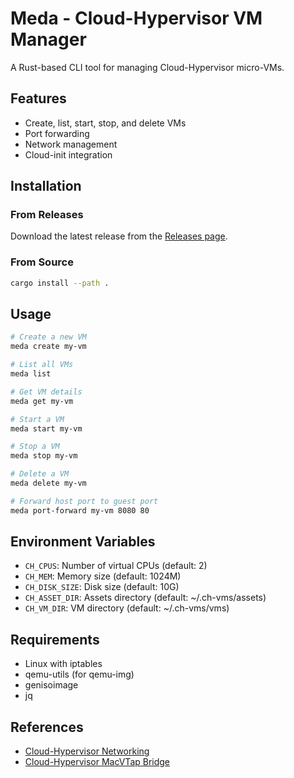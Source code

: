 # Meda - Cloud-Hypervisor VM Manager

A Rust-based CLI tool for managing Cloud-Hypervisor micro-VMs.

## Features

- Create, list, start, stop, and delete VMs
- Port forwarding
- Network management
- Cloud-init integration

## Installation

### From Releases

Download the latest release from the [Releases page](https://github.com/yourusername/ch-vm/releases).

### From Source

```bash
cargo install --path .
```

## Usage

```bash
# Create a new VM
meda create my-vm

# List all VMs
meda list

# Get VM details
meda get my-vm

# Start a VM
meda start my-vm

# Stop a VM
meda stop my-vm

# Delete a VM
meda delete my-vm

# Forward host port to guest port
meda port-forward my-vm 8080 80
```

## Environment Variables

- `CH_CPUS`: Number of virtual CPUs (default: 2)
- `CH_MEM`: Memory size (default: 1024M)
- `CH_DISK_SIZE`: Disk size (default: 10G)
- `CH_ASSET_DIR`: Assets directory (default: ~/.ch-vms/assets)
- `CH_VM_DIR`: VM directory (default: ~/.ch-vms/vms)

## Requirements

- Linux with iptables
- qemu-utils (for qemu-img)
- genisoimage
- jq

## References

- [Cloud-Hypervisor Networking](https://github.com/cloud-hypervisor/cloud-hypervisor/blob/0dafd47a7ccc64100ecd73a7d31b8540d253c649/docs/networking.md)
- [Cloud-Hypervisor MacVTap Bridge](https://github.com/cloud-hypervisor/cloud-hypervisor/blob/3081d01fc37a05af84ff44aeaebcbb5c96f31da8/docs/macvtap-bridge.md)
